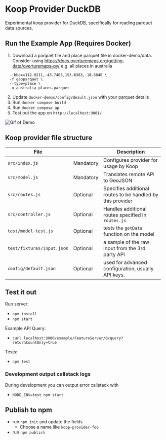 # Koop Provider DuckDB

Experimental koop provider for DuckDB, specifically for reading parquet data sources. 

## Run the Example App (Requires Docker)

1. Download a parquet file and place parquet file in docker-demo/data. Consider using https://docs.overturemaps.org/getting-data/overturemaps-py/
e.g. all places in australia 
```overturemaps download \
  --bbox=112.9211,-43.7405,153.6383,-10.6840 \
  -f geoparquet \
  --type=place \
  -o australia_places.parquet
```
2. Update `docker-demos/config/deault.json` with your parquet details
3. Run `docker compose build`
4. Run `docker compose up`
5. Test out the app on `http://localhost:9001/`

![Gif of Demo](/docs/assets/demo.gif)


## Koop provider file structure

| File | | Description |
| --- | --- | --- |
| `src/index.js` | Mandatory | Configures provider for usage by Koop |
| `src/model.js` | Mandatory | Translates remote API to GeoJSON |
| `src/routes.js` | Optional | Specifies additional routes to be handled by this provider |
| `src/controller.js` | Optional | Handles additional routes specified in `routes.js` |
| `test/model-test.js` | Optional | tests the `getData` function on the model |
| `test/fixtures/input.json` | Optional | a sample of the raw input from the 3rd party API |
| `config/default.json` | Optional | used for advanced configuration, usually API keys. |


## Test it out
Run server:
- `npm install`
- `npm start`

Example API Query:
- `curl localhost:8080/example/FeatureServer/0/query?returnCountOnly=true`

Tests:
- `npm test`

### Development output callstack logs

During development you can output error callstack with

- `NODE_ENV=test npm start`

## Publish to npm

- run `npm init` and update the fields
  - Choose a name like `koop-provider-foo`
- run `npm publish`
